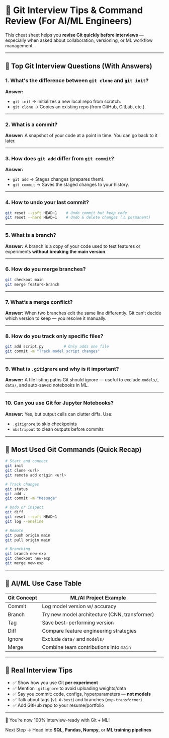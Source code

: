 # 🎯 Git Interview Tips & Command Review (For AI/ML Engineers)

This cheat sheet helps you **revise Git quickly before interviews** — especially when asked about collaboration, versioning, or ML workflow management.

---

## 💬 Top Git Interview Questions (With Answers)

### 1. What's the difference between `git clone` and `git init`?

**Answer:**
- `git init` → Initializes a new local repo from scratch.
- `git clone` → Copies an existing repo (from GitHub, GitLab, etc.).

---

### 2. What is a commit?

**Answer:**
A snapshot of your code at a point in time. You can go back to it later.

---

### 3. How does `git add` differ from `git commit`?

**Answer:**
- `git add` → Stages changes (prepares them).
- `git commit` → Saves the staged changes to your history.

---

### 4. How to undo your last commit?

```bash
git reset --soft HEAD~1    # Undo commit but keep code
git reset --hard HEAD~1    # Undo & delete changes (⚠️ permanent)
```

---

### 5. What is a branch?

**Answer:**
A branch is a copy of your code used to test features or experiments **without breaking the main version**.

---

### 6. How do you merge branches?

```bash
git checkout main
git merge feature-branch
```

---

### 7. What’s a merge conflict?

**Answer:**
When two branches edit the same line differently. Git can’t decide which version to keep — you resolve it manually.

---

### 8. How do you track only specific files?

```bash
git add script.py         # Only adds one file
git commit -m "Track model script changes"
```

---

### 9. What is `.gitignore` and why is it important?

**Answer:**
A file listing paths Git should ignore — useful to exclude `models/`, `data/`, and auto-saved notebooks in ML.

---

### 10. Can you use Git for Jupyter Notebooks?

**Answer:**
Yes, but output cells can clutter diffs. Use:
- `.gitignore` to skip checkpoints
- `nbstripout` to clean outputs before commits

---

## 🔑 Most Used Git Commands (Quick Recap)

```bash
# Start and connect
git init
git clone <url>
git remote add origin <url>

# Track changes
git status
git add .
git commit -m "Message"

# Undo or inspect
git diff
git reset --soft HEAD~1
git log --oneline

# Remote
git push origin main
git pull origin main

# Branching
git branch new-exp
git checkout new-exp
git merge new-exp
```

---

## 🧠 AI/ML Use Case Table

| Git Concept  | ML/AI Project Example |
|--------------|------------------------|
| Commit       | Log model version w/ accuracy |
| Branch       | Try new model architecture (CNN, transformer) |
| Tag          | Save best-performing version |
| Diff         | Compare feature engineering strategies |
| Ignore       | Exclude `data/` and `models/` |
| Merge        | Combine team contributions into `main` |

---

## 🧪 Real Interview Tips

- ✅ Show how you use Git **per experiment**
- ✅ Mention `.gitignore` to avoid uploading weights/data
- ✅ Say you commit: code, configs, hyperparameters — **not models**
- ✅ Talk about tags (`v1.0-best`) and branches (`exp-transformer`)
- ✅ Add GitHub repo to your resume/portfolio

---

🎉 You’re now 100% interview-ready with Git + ML!

Next Step → Head into **SQL, Pandas, Numpy**, or **ML training pipelines**